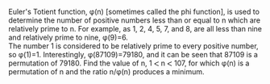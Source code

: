   Euler's Totient function, &phi;(n) [sometimes called the phi function], is used to determine the number of positive numbers less than or equal to n which are relatively prime to n. For example, as 1, 2, 4, 5, 7, and 8, are all less than nine and relatively prime to nine, &phi;(9)=6.<br />The number 1 is considered to be relatively prime to every positive number, so &phi;(1)=1.   Interestingly, &phi;(87109)=79180, and it can be seen that 87109 is a permutation of 79180.  Find the value of n, 1 <img src='images/symbol_lt.gif' width='10' height='10' alt='&lt;' border='0' style='vertical-align:middle;' /> n <img src='images/symbol_lt.gif' width='10' height='10' alt='&lt;' border='0' style='vertical-align:middle;' /> 107, for which &phi;(n) is a permutation of n and the ratio n/&phi;(n) produces a minimum.    
